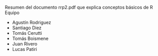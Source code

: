 Resumen del documento rrp2.pdf que explica conceptos básicos de R
Equipo
- Agustín Rodriguez
- Santiago Diez
- Tomás Cerutti
- Tomás Boismene
- Juan Rivero
- Lucas Patiri
